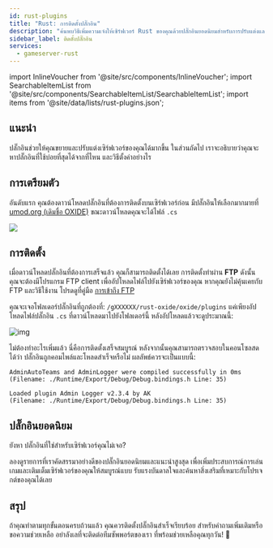 ```yaml
---
id: rust-plugins
title: "Rust: การติดตั้งปลั๊กอิน"
description: "ค้นพบวิธีเพิ่มความเจ๋งให้เซิร์ฟเวอร์ Rust ของคุณด้วยปลั๊กอินยอดนิยมสำหรับการปรับแต่งและการเล่นเกมที่ดีขึ้น → เรียนรู้เพิ่มเติมตอนนี้"
sidebar_label: ติดตั้งปลั๊กอิน
services:
  - gameserver-rust
---
```


import InlineVoucher from '@site/src/components/InlineVoucher';
import SearchableItemList from '@site/src/components/SearchableItemList/SearchableItemList';
import items from '@site/data/lists/rust-plugins.json';

## แนะนำ

ปลั๊กอินช่วยให้คุณขยายและปรับแต่งเซิร์ฟเวอร์ของคุณได้มากขึ้น ในส่วนถัดไป เราจะอธิบายว่าคุณจะหาปลั๊กอินที่ใช้บ่อยที่สุดได้จากที่ไหน และวิธีตั้งค่าอย่างไร

<InlineVoucher />


## การเตรียมตัว

อันดับแรก คุณต้องดาวน์โหลดปลั๊กอินที่ต้องการติดตั้งบนเซิร์ฟเวอร์ก่อน มีปลั๊กอินให้เลือกมากมายที่ [umod.org (เดิมชื่อ OXIDE)](https://umod.org/plugins) ขณะดาวน์โหลดคุณจะได้ไฟล์ `.cs`  

![](https://screensaver01.zap-hosting.com/index.php/s/BrQxNHwZqdpNGsp/preview)



## การติดตั้ง

เมื่อดาวน์โหลดปลั๊กอินที่ต้องการเสร็จแล้ว คุณก็สามารถติดตั้งได้เลย การติดตั้งทำผ่าน **FTP** ดังนั้นคุณจะต้องมีโปรแกรม FTP client เพื่ออัปโหลดไฟล์ไปยังเซิร์ฟเวอร์ของคุณ หากคุณยังไม่คุ้นเคยกับ FTP และวิธีใช้งาน โปรดดูที่คู่มือ [การเข้าถึง FTP](gameserver-ftpaccess.md)

คุณจะเจอโฟลเดอร์ปลั๊กอินที่ถูกต้องที่: `/gXXXXXX/rust-oxide/oxide/plugins` แค่เพียงอัปโหลดไฟล์ปลั๊กอิน `.cs` ที่ดาวน์โหลดมาไปยังโฟลเดอร์นี้ หลังอัปโหลดแล้วจะดูประมาณนี้:  


![img](https://screensaver01.zap-hosting.com/index.php/s/eE5gdLg4Na5nCKM/preview)

ไม่ต้องทำอะไรเพิ่มแล้ว นี่คือการติดตั้งเสร็จสมบูรณ์ หลังจากนั้นคุณสามารถตรวจสอบในคอนโซลสดได้ว่า ปลั๊กอินถูกคอมไพล์และโหลดสำเร็จหรือไม่ ผลลัพธ์ควรจะเป็นแบบนี้:

```
AdminAutoTeams and AdminLogger were compiled successfully in 0ms
(Filename: ./Runtime/Export/Debug/Debug.bindings.h Line: 35)

Loaded plugin Admin Logger v2.3.4 by AK
(Filename: ./Runtime/Export/Debug/Debug.bindings.h Line: 35)
```



## ปลั๊กอินยอดนิยม

ยังหา ปลั๊กอินที่ใช่สำหรับเซิร์ฟเวอร์คุณไม่เจอ?

ลองดูรายการที่เราคัดสรรมาอย่างดีของปลั๊กอินยอดนิยมและแนะนำสูงสุด เพื่อเพิ่มประสบการณ์การเล่นเกมและเติมเต็มเซิร์ฟเวอร์ของคุณให้สมบูรณ์แบบ รับแรงบันดาลใจและค้นหาสิ่งเสริมที่เหมาะกับโปรเจกต์ของคุณได้เลย

<SearchableItemList items={items} />


## สรุป

ถ้าคุณทำตามทุกขั้นตอนครบถ้วนแล้ว คุณควรติดตั้งปลั๊กอินสำเร็จเรียบร้อย สำหรับคำถามเพิ่มเติมหรือขอความช่วยเหลือ อย่าลังเลที่จะติดต่อทีมซัพพอร์ตของเรา ที่พร้อมช่วยเหลือคุณทุกวัน! 🙂

<InlineVoucher />